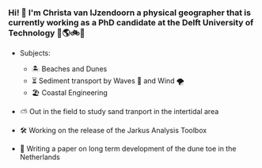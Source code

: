 ### Hi! :wave: I'm Christa van IJzendoorn a physical geographer that is currently working as a PhD candidate at the Delft University of Technology :monocle_face::earth_americas::bike::rainbow:

- Subjects:
  - :desert_island: Beaches and Dunes 
  - :hourglass_flowing_sand: Sediment transport by Waves :ocean: and Wind :tornado:
  - :beach_umbrella: Coastal Engineering 
 
- :partly_sunny: Out in the field to study sand tranport in the intertidal area
- :hammer_and_wrench: Working on the release of the Jarkus Analysis Toolbox
- :notebook: Writing a paper on long term development of the dune toe in the Netherlands

